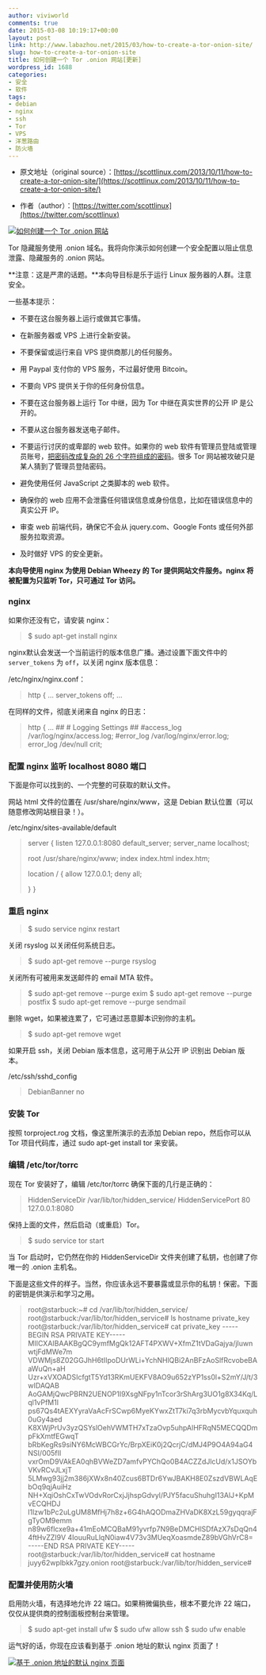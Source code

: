 ```yaml
---
author: viviworld
comments: true
date: 2015-03-08 10:19:17+00:00
layout: post
link: http://www.labazhou.net/2015/03/how-to-create-a-tor-onion-site/
slug: how-to-create-a-tor-onion-site
title: 如何创建一个 Tor .onion 网站[更新]
wordpress_id: 1688
categories:
- 安全
- 软件
tags:
- debian
- nginx
- ssh
- Tor
- VPS
- 洋葱路由
- 防火墙
---
```



	
  * 原文地址（original source）：[https://scottlinux.com/2013/10/11/how-to-create-a-tor-onion-site/](https://scottlinux.com/2013/10/11/how-to-create-a-tor-onion-site/)

	
  * 作者（author）：[https://twitter.com/scottlinux](https://twitter.com/scottlinux)


[![如何创建一个 Tor .onion 网站](http://www.labazhou.net/wp-content/uploads/2015/03/tor-the-onion-router.jpg)](http://www.labazhou.net/wp-content/uploads/2015/03/tor-the-onion-router.jpg)

Tor 隐藏服务使用 .onion 域名。我将向你演示如何创建一个安全配置以阻止信息泄露、隐藏服务的 .onion 网站。

**注意：这是严肃的话题。**本向导目标是乐于运行 Linux 服务器的人群。注意安全。

一些基本提示：



	
  * 不要在这台服务器上运行或做其它事情。

	
  * 在新服务器或 VPS 上进行全新安装。

	
  * 不要保留或运行来自 VPS 提供商那儿的任何服务。

	
  * 用 Paypal 支付你的 VPS 服务，不过最好使用 Bitcoin。

	
  * 不要向 VPS 提供关于你的任何身份信息。

	
  * 不要在这台服务器上运行 Tor 中继，因为 Tor 中继在真实世界的公开 IP 是公开的。

	
  * 不要从这台服务器发送电子邮件。

	
  * 不要运行讨厌的或卑鄙的 web 软件。如果你的 web 软件有管理员登陆或管理员账号，[把密码改成复杂的 26 个字符组成的密码](http://www.labazhou.net/2014/07/how-a-password-changed-my-life/)。很多 Tor 网站被攻破只是某人猜到了管理员登陆密码。

	
  * 避免使用任何 JavaScript 之类脚本的 web 软件。

	
  * 确保你的 web 应用不会泄露任何错误信息或身份信息，比如在错误信息中的真实公开 IP。

	
  * 审查 web 前端代码，确保它不会从 jquery.com、Google Fonts 或任何外部服务拉取资源。

	
  * 及时做好 VPS 的安全更新。


**本向导使用 nginx 为使用 Debian Wheezy 的 Tor 提供网站文件服务。nginx 将被配置为只监听 Tor，只可通过 Tor 访问。**


### nginx


如果你还没有它，请安装 nginx：


<blockquote>$ sudo apt-get install nginx</blockquote>


nginx默认会发送一个当前运行的版本信息广播。通过设置下面文件中的 `server_tokens` 为 `off`，以关闭 nginx 版本信息：

/etc/nginx/nginx.conf：


<blockquote>http {
...
server_tokens off;
...</blockquote>


在同样的文件，彻底关闭来自 nginx 的日志：


<blockquote>http {
...
##
# Logging Settings
##
#access_log /var/log/nginx/access.log;
#error_log /var/log/nginx/error.log;
error_log /dev/null crit;</blockquote>




### 配置 nginx 监听 localhost 8080 端口


下面是你可以找到的、一个完整的可获取的默认文件。

网站 html 文件的位置在 /usr/share/nginx/www，这是 Debian 默认位置（可以随意修改网站根目录！）。

/etc/nginx/sites-available/default


<blockquote>server {
listen 127.0.0.1:8080 default_server;
server_name localhost;

root /usr/share/nginx/www;
index index.html index.htm;

location / {
allow 127.0.0.1;
deny all;

}
}</blockquote>




### 重启 nginx




<blockquote>$ sudo service nginx restart</blockquote>


关闭 rsyslog 以关闭任何系统日志。


<blockquote>$ sudo apt-get remove --purge rsyslog</blockquote>


关闭所有可被用来发送邮件的 email MTA 软件。


<blockquote>$ sudo apt-get remove --purge exim
$ sudo apt-get remove --purge postfix
$ sudo apt-get remove --purge sendmail</blockquote>


删除 wget，如果被连累了，它可通过恶意脚本识别你的主机。


<blockquote>$ sudo apt-get remove wget</blockquote>


如果开启 ssh，关闭 Debian 版本信息，这可用于从公开 IP 识别出 Debian 版本。

/etc/ssh/sshd_config


<blockquote>DebianBanner no</blockquote>




### 安装 Tor


按照 torproject.rog 文档，像这里所演示的去添加 Debian repo，然后你可以从 Tor 项目代码库，通过 sudo apt-get install tor 来安装。


### 编辑 /etc/tor/torrc


现在 Tor 安装好了，编辑 /etc/tor/torrc 确保下面的几行是正确的：


<blockquote>HiddenServiceDir /var/lib/tor/hidden_service/
HiddenServicePort 80 127.0.0.1:8080</blockquote>


保持上面的文件，然后启动（或重启）Tor。


<blockquote>$ sudo service tor start</blockquote>


当 Tor 启动时，它仍然在你的 HiddenServiceDir 文件夹创建了私钥，也创建了你唯一的 .onion 主机名。

下面是这些文件的样子。当然，你应该永远不要暴露或显示你的私钥！保密。下面的密钥是供演示和学习之用。


<blockquote>root@starbuck:~# cd /var/lib/tor/hidden_service/
root@starbuck:/var/lib/tor/hidden_service# ls
hostname private_key
root@starbuck:/var/lib/tor/hidden_service# cat private_key
-----BEGIN RSA PRIVATE KEY-----
MIICXAIBAAKBgQC9ymfMgQk12AFT4PXWV+XfmZ1tVDaGajya/jIuwnwtjFdMWe7m
VDWMjs8Z02GGJhH6tIIpoDUrWLi+YchNHlQBi2AnBFzAoSlfRcvobeBAaWuQn+aH
Uzr+xVXOADSIcfgtT5Yd13RKmUEKFV8AO9u652zYP1ss0l+S2mY/J/t/3wIDAQAB
AoGAMjQwcPBRN2UENOP1I9XsgNFpy1nTcor3rShArg3UO1g8X34Kq/Lql1vPfM1l
ps67Qs4tAEXYyraVaAcFrSCwp6MyeKYwxZtT7ki7q3rbMycvbYquxquh0uGy4aed
K8XWjPrUv3yzQSYslOehVWMTH7xTzaOvp5uhpAlHFRqN5MECQQDmpFkXmtfEGwqT
bRbKegRs9siNY6McWBCGrYc/BrpXEiK0j2QcrjC/dMJ4P9O4A94aG4NSI/005fII
vxrOmD9VAkEA0qhBVWeZD7amfvPYChQo0B4ACZZdJlcUd/x1JSOYbVKvRCvJLxjT
5LMwg93jj2m386jXWx8n40Zcus6BTDr6YwJBAKH8E0ZszdVBWLAqEbOq9qjAuiHz
NH+XqiOshCxTwVOdvRorCxjJjhspGdvyl/PJY5facuShuhgI13AlJ+KpMvECQHDJ
l1lzw1bPc2uLgUM8MfHj7h8z+6G4hAQODmaZHVaDK8XzL59gyqqrajFgTyOM9emm
n89w6flcxe9a+41mEoMCQBaM91yvrfp7N9BeDMCHlSDfAzX7sDqQn44ftHvZZI9V
4IouuRuLlqN0iaw4V73v3MUeqXoasmdeZ89bVGhVrC8=
-----END RSA PRIVATE KEY-----
root@starbuck:/var/lib/tor/hidden_service# cat hostname
juyy62wplbkk7gzy.onion
root@starbuck:/var/lib/tor/hidden_service#</blockquote>




### 配置并使用防火墙


启用防火墙，有选择地允许 22 端口。如果稍微偏执些，根本不要允许 22 端口，仅仅从提供商的控制面板控制台来管理。


<blockquote>$ sudo apt-get install ufw
$ sudo ufw allow ssh
$ sudo ufw enable</blockquote>


运气好的话，你现在应该看到基于 .onion 地址的默认 nginx 页面了！

[![基于 .onion 地址的默认 nginx 页面](http://www.labazhou.net/wp-content/uploads/2015/03/tor-onion-hiddenservice.png)](http://www.labazhou.net/wp-content/uploads/2015/03/tor-onion-hiddenservice.png)
